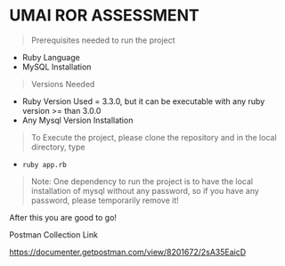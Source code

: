 # UMAI ROR ASSESSMENT

> Prerequisites needed to run the project

- Ruby Language
- MySQL Installation

> Versions Needed

- Ruby Version Used = 3.3.0, but it can be executable with any ruby version >= than 3.0.0
- Any Mysql Version Installation

> To Execute the project, please clone the repository and in the local directory, type 

- `ruby app.rb`

> Note: One dependency to run the project is to have the local installation of mysql without any password, so if you have any password, please temporarily remove it!

After this you are good to go!

Postman Collection Link

https://documenter.getpostman.com/view/8201672/2sA35EaicD
